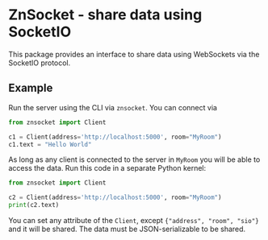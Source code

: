 # ZnSocket - share data using SocketIO

This package provides an interface to share data using WebSockets via the SocketIO protocol.

## Example

Run the server using the CLI via `znsocket`.
You can connect via

```python
from znsocket import Client

c1 = Client(address='http://localhost:5000', room="MyRoom")
c1.text = "Hello World"
```

As long as any client is connected to the server in `MyRoom` you will be able to access the data.
Run this code in a separate Python kernel:

```python
from znsocket import Client

c2 = Client(address='http://localhost:5000', room="MyRoom")
print(c2.text)
```

You can set any attribute of the `Client`, except `{"address", "room", "sio"}` and it will be shared.
The data must be JSON-serializable to be shared.
